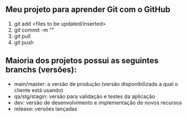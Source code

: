 ## Meu projeto para aprender Git com o GitHub

1. git add <files to be updated/inserted>
2. git commit -m "<what is the short description of the changes>"
3. git pull 
4. git push

## Maioria dos projetos possui as seguintes branchs (versões):

- main/master: a versão de produção (versão disponibilizada a qual o cliente está usando)
- qa/stg/stagin: versão para validação e testes da aplicação
- dev: versão de desenvolvimento e implementação de novos recursos
- release: versões lançadas